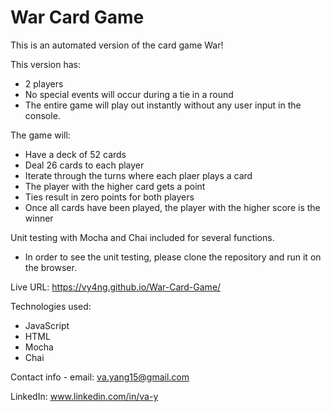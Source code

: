 # War Card Game

This is an automated version of the card game War!

This version has:
  - 2 players
  - No special events will occur during a tie in a round
  - The entire game will play out instantly without any user input in the console.

The game will:
  - Have a deck of 52 cards
  - Deal 26 cards to each player
  - Iterate through the turns where each plaer plays a card
  - The player with the higher card gets a point
  - Ties result in zero points for both players
  - Once all cards have been played, the player with the higher score is the winner

Unit testing with Mocha and Chai included for several functions.
  - In order to see the unit testing, please clone the repository and run it on the browser.

Live URL:
https://vy4ng.github.io/War-Card-Game/

Technologies used:
  - JavaScript
  - HTML
  - Mocha
  - Chai

Contact info -
  email:
  va.yang15@gmail.com

  LinkedIn:
  www.linkedin.com/in/va-y
